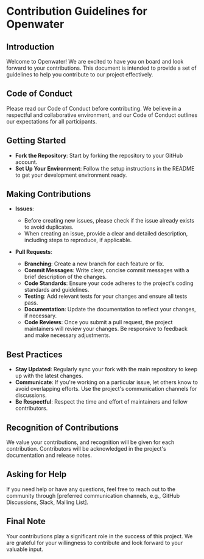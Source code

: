 # Contribution Guidelines for Openwater

## Introduction

Welcome to Openwater! We are excited to have you on board and look forward to your contributions. This document is intended to provide a set of guidelines to help you contribute to our project effectively.

## Code of Conduct

Please read our Code of Conduct before contributing. We believe in a respectful and collaborative environment, and our Code of Conduct outlines our expectations for all participants.

## Getting Started

- **Fork the Repository**: Start by forking the repository to your GitHub account.
- **Set Up Your Environment**: Follow the setup instructions in the README to get your development environment ready.

## Making Contributions

- **Issues**:
  - Before creating new issues, please check if the issue already exists to avoid duplicates.
  - When creating an issue, provide a clear and detailed description, including steps to reproduce, if applicable.

- **Pull Requests**:
  - **Branching**: Create a new branch for each feature or fix.
  - **Commit Messages**: Write clear, concise commit messages with a brief description of the changes.
  - **Code Standards**: Ensure your code adheres to the project's coding standards and guidelines.
  - **Testing**: Add relevant tests for your changes and ensure all tests pass.
  - **Documentation**: Update the documentation to reflect your changes, if necessary.
  - **Code Reviews**: Once you submit a pull request, the project maintainers will review your changes. Be responsive to feedback and make necessary adjustments.
  
## Best Practices

- **Stay Updated**: Regularly sync your fork with the main repository to keep up with the latest changes.
- **Communicate**: If you're working on a particular issue, let others know to avoid overlapping efforts. Use the project's communication channels for discussions.
- **Be Respectful**: Respect the time and effort of maintainers and fellow contributors.

## Recognition of Contributions

We value your contributions, and recognition will be given for each contribution. Contributors will be acknowledged in the project's documentation and release notes.

## Asking for Help

If you need help or have any questions, feel free to reach out to the community through [preferred communication channels, e.g., GitHub Discussions, Slack, Mailing List].

## Final Note

Your contributions play a significant role in the success of this project. We are grateful for your willingness to contribute and look forward to your valuable input.
